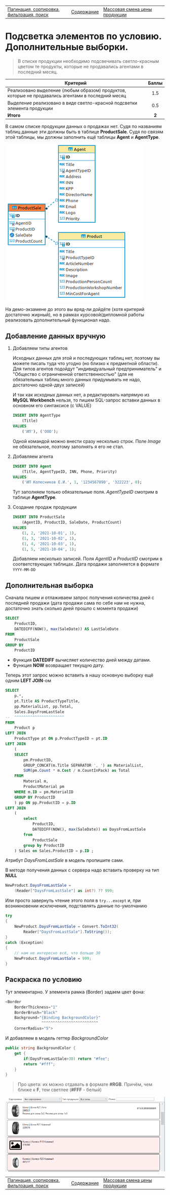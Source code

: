 <table style="width: 100%;"><tr><td style="width: 40%;">
<a href="../articles/cs_pagination.md">Пагинация, сортировка, фильтрация, поиск
</a></td><td style="width: 20%;">
<a href="../readme.md">Содержание
</a></td><td style="width: 40%;">
<a href="../articles/cs_min_sum_for_agent.md">Массовая смена цены продукции
</a></td><tr></table>

# Подсветка элементов по условию. Дополнительные выборки.

>В списке продукции необходимо подсвечивать светло-красным цветом те продукты, которые не продавались агентами в последний месяц.

Критерий | Баллы
---------|:---:
Реализовано выделение (любым образом) продуктов, которые не продавались агентами в последний месяц | 1.5
Выделение реализовано в виде светло-красной подсветки элемента продукции | 0.5
**Итого** | **2**

В самом списке продукции данных о продажах нет. Судя по названиям таблиц данные эти должны быть в таблице **ProductSale**. Судя по связям этой таблицы, мы должны заполнить ещё таблицы **Agent** и **AgentType**.

![](../img/01068.png)

На демо-экзамене до этого вы вряд-ли дойдёте (хотя критерий достаточно жирный), но в рамках курсовой/дипломной работы реализовать дополнительный функционал надо.

## Добавление данных вручную

1. Добавляем типы агентов

    Исходных данных для этой и последующих таблиц нет, поэтому вы можете писать туда что угодно (но близко к предметной области). Для типов агентов подойдут "индивидуальный предприниматель" и "Общество с ограниченной ответственностью" (для не обязательных таблиц много данных придумывать не надо, достаточно одной-двух записей)

    И так как исходных данных нет, а редактировать напрямую из **MySQL Workbench** нельзя, то пишем SQL-запрос вставки данных в основном его синтаксисе (с VALUE)

    ```sql
    INSERT INTO AgentType
        (Title)
    VALUES 
        ('ИП'), ('ООО');
    ```

    Одной командой можно внести сразу несколько строк. Поле *Image* не обязательное, поэтому заполнять я его не стал.

2. Добавляем агента

    ```sql
    INSERT INTO Agent
        (Title, AgentTypeID, INN, Phone, Priority)
    VALUES
        ('ИП Колесников Е.И.', 1, '1234567890', '322223', 0);
    ```

    Тут заполняем только обязательные поля. *AgentTypeID* смотрим в таблице **AgentType**.

3. Создание продаж продукции

    ```sql
    INSERT INTO ProductSale
        (AgentID, ProductID, SaleDate, ProductCount)
    VALUES
        (1, 2, '2021-10-01', 1),
        (1, 3, '2021-10-02', 1),
        (1, 4, '2021-10-03', 1),
        (1, 5, '2021-10-04', 1);
    ```

    Добавляем несколько записей. Поля *AgentID* и *ProductID* смотрим в соответствующих таблицах. Дата продажи заполняется в формате `YYYY-MM-DD`

## Дополнительная выборка

Сначала пишем и отлаживаем запрос получения количества дней с последней продажи (дата продажи сама по себе нам не нужна, достаточно знать сколько дней прошло с момента продажи)

```sql
SELECT 
    ProductID, 
    DATEDIFF(NOW(), max(SaleDate)) AS LastSaleDate
FROM 
    ProductSale
GROUP BY 
    ProductID
```

* Функция **DATEDIFF** вычисляет количество дней между датами. 
* Функция **NOW** возвращает текущую дату.

Теперь этот запрос можно вставить в нашу основную выборку ещё одним **LEFT JOIN**-ом

```sql
SELECT 
    p.*,
    pt.Title AS ProductTypeTitle,
    pp.MaterialList, pp.Total,
    Sales.DaysFromLastSale
--  ^^^^^^^^^^^^^^^^^^^^^^
FROM
    Product p
LEFT JOIN
    ProductType pt ON p.ProductTypeID = pt.ID
LEFT JOIN
    (
    SELECT
        pm.ProductID,
        GROUP_CONCAT(m.Title SEPARATOR ', ') as MaterialList, 
        SUM(pm.Count * m.Cost / m.CountInPack) as Total
    FROM
        Material m,
        ProductMaterial pm
    WHERE m.ID = pm.MaterialID
    GROUP BY ProductID
    ) pp ON pp.ProductID = p.ID
LEFT JOIN 
    (
        select 
            ProductID, 
            DATEDIFF(NOW(), max(SaleDate)) as DaysFromLastSale
        from 
            ProductSale
        group by ProductID
    ) Sales on Sales.ProductID = p.ID ;
```

Атрибут *DaysFromLastSale* в модель пропишите сами.

В методе получения данных с сервера надо вставить проверку на тип **NULL**

```cs
NewProduct.DaysFromLastSale = 
    (Reader["DaysFromLastSale"] as int?) ?? 999;
```

Или просто завернуть чтение этого поля в `try...except` и, при возникновении исключения, подставлять данные по-умолчанию

```cs
try
{
    NewProduct.DaysFromLastSale = Convert.ToInt32(
        Reader["DaysFromLastSale"].ToString());
}
catch (Exception)
{
    // нам не интересно всё, что больше 30
    NewProduct.DaysFromLastSale = 999;
}
```

## Раскраска по условию

Тут элементарно. У элемента рамка (Border) задаем цвет фона:

```cs
<Border 
    BorderThickness="1" 
    BorderBrush="Black" 
    Background="{Binding BackgroundColor}"
                ^^^^^^^^^^^^^^^^^^^^^^^^^
    CornerRadius="5">
```

И добавляем в модель геттер *BackgroundColor*

```cs
public string BackgroundColor {
    get {
        if(DaysFromLastSale>30) return "#fee";
        return "#fff";
    }
}
```

>Про цвета: их можно отдавать в формате **#RGB**. Причём, чем ближе к **F**, тем светлее (**#FFF** - белый)

![](../img/01069.png)

<table style="width: 100%;"><tr><td style="width: 40%;">
<a href="../articles/cs_pagination.md">Пагинация, сортировка, фильтрация, поиск
</a></td><td style="width: 20%;">
<a href="../readme.md">Содержание
</a></td><td style="width: 40%;">
<a href="../articles/cs_min_sum_for_agent.md">Массовая смена цены продукции
</a></td><tr></table>
